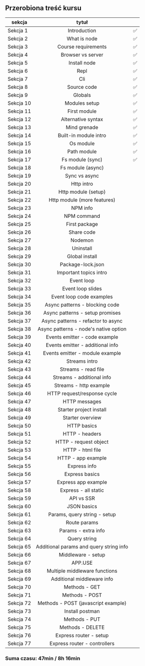 ## Przerobiona treść kursu

| sekcja    |                  tytuł                  |     |
| --------- | :-------------------------------------: | :-: |
| Sekcja 1  |              Introduction               | ✅  |
| Sekcja 2  |              What is node               | ✅  |
| Sekcja 3  |           Course requirements           | ✅  |
| Sekcja 4  |            Browser vs server            | ✅  |
| Sekcja 5  |              Install node               | ✅  |
| Sekcja 6  |                  Repl                   | ✅  |
| Sekcja 7  |                   Cli                   | ✅  |
| Sekcja 8  |               Source code               | ✅  |
| Sekcja 9  |                 Globals                 | ✅  |
| Sekcja 10 |              Modules setup              | ✅  |
| Sekcja 11 |              First module               | ✅  |
| Sekcja 12 |           Alternative syntax            | ✅  |
| Sekcja 13 |              Mind grenade               | ✅  |
| Sekcja 14 |          Built-in module intro          | ✅  |
| Sekcja 15 |                Os module                | ✅  |
| Sekcja 16 |               Path module               | ✅  |
| Sekcja 17 |            Fs module (sync)             | ✅  |
| Sekcja 18 |            Fs module (async)            |     |
| Sekcja 19 |              Sync vs async              |     |
| Sekcja 20 |               Http intro                |     |
| Sekcja 21 |           Http module (setup)           |     |
| Sekcja 22 |       Http module (more features)       |     |
| Sekcja 23 |                NPM info                 |     |
| Sekcja 24 |               NPM command               |     |
| Sekcja 25 |              First package              |     |
| Sekcja 26 |               Share code                |     |
| Sekcja 27 |                 Nodemon                 |     |
| Sekcja 28 |                Uninstall                |     |
| Sekcja 29 |             Global install              |     |
| Sekcja 30 |            Package-lock.json            |     |
| Sekcja 31 |         Important topics intro          |     |
| Sekcja 32 |               Event loop                |     |
| Sekcja 33 |            Event loop slides            |     |
| Sekcja 34 |        Event loop code examples         |     |
| Sekcja 35 |     Async patterns - blocking code      |     |
| Sekcja 36 |     Async patterns - setup promises     |     |
| Sekcja 37 |   Async patterns - refactor to async    |     |
| Sekcja 38 |  Async patterns - node's native option  |     |
| Sekcja 39 |      Events emitter - code example      |     |
| Sekcja 40 |    Events emitter - additional info     |     |
| Sekcja 41 |     Events emitter - module example     |     |
| Sekcja 42 |              Streams intro              |     |
| Sekcja 43 |           Streams - read file           |     |
| Sekcja 44 |        Streams - additional info        |     |
| Sekcja 45 |         Streams - http example          |     |
| Sekcja 46 |       HTTP request/response cycle       |     |
| Sekcja 47 |              HTTP messages              |     |
| Sekcja 48 |         Starter project install         |     |
| Sekcja 49 |            Starter overview             |     |
| Sekcja 50 |               HTTP basics               |     |
| Sekcja 51 |             HTTP - headers              |     |
| Sekcja 52 |          HTTP - request object          |     |
| Sekcja 53 |            HTTP - html file             |     |
| Sekcja 54 |           HTTP - app example            |     |
| Sekcja 55 |              Express info               |     |
| Sekcja 56 |             Express basics              |     |
| Sekcja 57 |           Express app example           |     |
| Sekcja 58 |          Express - all static           |     |
| Sekcja 59 |               API vs SSR                |     |
| Sekcja 60 |               JSON basics               |     |
| Sekcja 61 |      Params, query string - setup       |     |
| Sekcja 62 |              Route params               |     |
| Sekcja 63 |           Params - extra info           |     |
| Sekcja 64 |              Query string               |     |
| Sekcja 65 | Additional params and query string info |     |
| Sekcja 66 |           Middleware - setup            |     |
| Sekcja 67 |                 APP.USE                 |     |
| Sekcja 68 |      Multiple middleware functions      |     |
| Sekcja 69 |       Additional middleware info        |     |
| Sekcja 70 |              Methods - GET              |     |
| Sekcja 71 |             Methods - POST              |     |
| Sekcja 72 |   Methods - POST (javascript example)   |     |
| Sekcja 73 |             Install postman             |     |
| Sekcja 74 |              Methods - PUT              |     |
| Sekcja 75 |            Methods - DELETE             |     |
| Sekcja 76 |         Express router - setup          |     |
| Sekcja 77 |      Express router - controllers       |     |

### Suma czasu: 47min / 8h 16min
